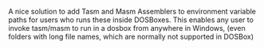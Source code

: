 
A nice solution to add Tasm and Masm Assemblers to environment variable paths for users who runs these inside DOSBoxes. This enables any user to invoke tasm/masm to run in a dosbox from anywhere in Windows, (even folders with long file names, which are normally not supported in DOSBox)
